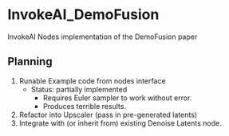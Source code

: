 # InvokeAI_DemoFusion
InvokeAI Nodes implementation of the DemoFusion paper

## Planning  
1. Runable Example code from nodes interface  
   - Status: partially implemented  
      - Requires Euler sampler to work without error.  
      - Produces terrible results.  
2. Refactor into Upscaler (pass in pre-generated latents)
3. Integrate with (or inherit from) existing Denoise Latents node.  
